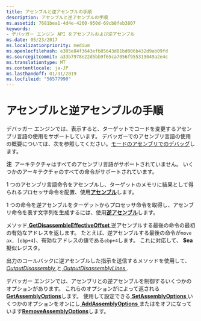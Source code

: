 ```yaml
---
title: アセンブルと逆アセンブルの手順
description: アセンブルと逆アセンブルの手順
ms.assetid: 7681bea1-4d4e-4260-950d-69cb8feb3807
keywords:
- デバッガー エンジン API をアセンブルおよび逆アセンブル
ms.date: 05/23/2017
ms.localizationpriority: medium
ms.openlocfilehash: e305e84f3643efb85643d81bd006b432d9ab09fd
ms.sourcegitcommit: a33b7978e22d5bb9f65ca7056f955319049a2e4c
ms.translationtype: MT
ms.contentlocale: ja-JP
ms.lasthandoff: 01/31/2019
ms.locfileid: "56577990"
---
```

# <a name="assembling-and-disassembling-instructions"></a>アセンブルと逆アセンブルの手順


デバッガー エンジンでは、表示すると、ターゲットでコードを変更するアセンブリ言語の使用をサポートしています。 デバッガーでのアセンブリ言語の使用の概要については、次を参照してください。[モードのアセンブリでのデバッグ](debugging-in-assembly-mode.md)します。

**注**  アーキテクチャはすべてのアセンブリ言語がサポートされていません。 いくつかのアーキテクチャのすべての命令がサポートされています。

 

1 つのアセンブリ言語命令をアセンブルし、ターゲットのメモリに結果として得られるプロセッサ命令を配置、使用[**アセンブル**](https://msdn.microsoft.com/library/windows/hardware/ff538121)します。

1 つの命令を逆アセンブルをターゲットからプロセッサ命令を取得し、アセンブリ命令を表す文字列を生成するには、使用[**逆アセンブル**](https://msdn.microsoft.com/library/windows/hardware/ff541948)します。

メソッド[ **GetDisassembleEffectiveOffset** ](https://msdn.microsoft.com/library/windows/hardware/ff546581)逆アセンブルする最後の命令の最初の有効なアドレスを返します。 たとえば、逆アセンブルする最後の命令が`move ax, [ebp+4]`、有効なアドレスの値である`ebp+4`します。 これに対応して、 **$ea**擬似レジスタ。

出力のコールバックに逆アセンブルした指示を送信するメソッドを使用して、 [ *OutputDisassembly* ](https://msdn.microsoft.com/library/windows/hardware/ff553211)と[ *OutputDisassemblyLines* ](https://msdn.microsoft.com/library/windows/hardware/ff553216).

デバッガー エンジンでは、アセンブリとの逆アセンブルを制御するいくつかのオプションがあります。 これらのオプションがによって返される[ **GetAssemblyOptions**](https://msdn.microsoft.com/library/windows/hardware/ff545605)します。 使用して設定できる[ **SetAssemblyOptions** ](https://msdn.microsoft.com/library/windows/hardware/ff556626)いくつかのオプションをオンにし[ **AddAssemblyOptions** ](https://msdn.microsoft.com/library/windows/hardware/ff537852)またはをオフになっています[**RemoveAssemblyOptions**](https://msdn.microsoft.com/library/windows/hardware/ff554483)します。

 

 





